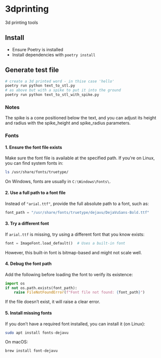 # 3dprinting
3d printing tools

## Install

- Ensure Poetry is installed
- Install dependencies with `poetry install`

## Generate test file

```bash
# create a 3d printed word - in thise case 'hello'
poetry run python text_to_stl.py
# as above but with a spike to put it into the ground
poetry run python text_to_stl_with_spike.py
```


### Notes

 The spike is a cone positioned below the text, and you can adjust its height and radius with the spike_height and spike_radius parameters.

### Fonts

#### **1. Ensure the font file exists**
Make sure the font file is available at the specified path. If you're on Linux, you can find system fonts in:
```sh
ls /usr/share/fonts/truetype/
```
On Windows, fonts are usually in `C:\Windows\Fonts\`.

#### **2. Use a full path to a font file**
Instead of `"arial.ttf"`, provide the full absolute path to a font, such as:
```python
font_path = "/usr/share/fonts/truetype/dejavu/DejaVuSans-Bold.ttf"
```

#### **3. Try a different font**
If `arial.ttf` is missing, try using a different font that you know exists:
```python
font = ImageFont.load_default()  # Uses a built-in font
```
However, this built-in font is bitmap-based and might not scale well.

#### **4. Debug the font path**
Add the following before loading the font to verify its existence:
```python
import os
if not os.path.exists(font_path):
    raise FileNotFoundError(f"Font file not found: {font_path}")
```
If the file doesn’t exist, it will raise a clear error.

#### **5. Install missing fonts**
If you don’t have a required font installed, you can install it (on Linux):
```sh
sudo apt install fonts-dejavu
```
On macOS:
```sh
brew install font-dejavu
```

